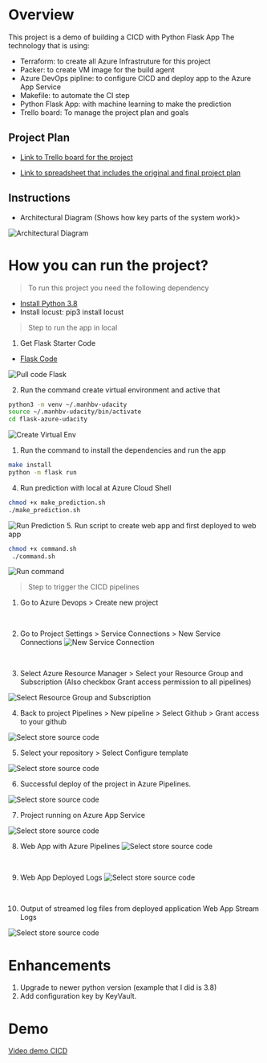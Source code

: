 # Overview

This project is a demo of building a CICD with Python Flask App
The technology that is using:

- Terraform: to create all Azure Infrastruture for this project
- Packer: to create VM image for the build agent
- Azure DevOps pipline: to configure CICD and deploy app to the Azure App Service
- Makefile: to automate the CI step
- Python Flask App: with machine learning to make the prediction
- Trello board: To manage the project plan and goals
  
## Project Plan

- [Link to Trello board for the project](https://trello.com/b/INHJj0VK)

- [Link to spreadsheet that includes the original and final project plan](https://docs.google.com/spreadsheets/d/1SgUDdwUD-Np5UactcMUsw3ugj6FKltMeTi2TVjCktIw/edit?usp=sharing)

## Instructions

- Architectural Diagram (Shows how key parts of the system work)>

![Architectural Diagram](/images/ArchitecturalDiagram.png)

# How you can run the project?

> To run this project you need the following dependency

- [Install Python 3.8](https://www.python.org/downloads/release/python-380/)
- Install locust: pip3 install locust

> Step to run the app in local

1. Get Flask Starter Code
- [Flask Code](https://github.com/BachBin/flask-azure-udacity.git)

![Pull code Flask](/images/PullCodeFlask.png)

2. Run the command create virtual environment and active that

```bash
python3 -m venv ~/.manhbv-udacity
source ~/.manhbv-udacity/bin/activate
cd flask-azure-udacity
```
![Create Virtual Env](/images/CreateVirtualEnv.png)
1. Run the command to install the dependencies and run the app

```bash
make install
python -m flask run
```

4. Run prediction with local at Azure Cloud Shell

```bash
chmod +x make_prediction.sh
./make_prediction.sh
```
![Run Prediction](/images/RunPrediction.png)
5. Run script to create web app and first deployed to web app

```bash
chmod +x command.sh
 ./command.sh
```
![Run command](/images/RunCommand.png)

> Step to trigger the CICD pipelines

1. Go to Azure Devops > Create new project
<br/>

2. Go to Project Settings > Service Connections > New Service Connections
![New Service Connection](/images/NewServiceConnection.png)
<br/>

3. Select Azure Resource Manager > Select your Resource Group and Subscription (Also checkbox Grant access permission to all pipelines)

![Select Resource Group and Subscription](/images/SelectResourceGroupandSubscription.png)
<br/>

4. Back to project Pipelines > New pipeline > Select Github > Grant access to your github

![Select store source code](/images/StoreSource.png)
<br/>

5. Select your repository > Select Configure template

![Select store source code](/images/SelectRepository.png)
<br/>

6. Successful deploy of the project in Azure Pipelines.

![Select store source code](/images/DeployPipeline.png)
<br/>

7. Project running on Azure App Service
   
![Select store source code](/images/DeployPipeline.png)
<br/>

8.  Web App with Azure Pipelines
![Select store source code](/images/WebAppwithAzurePipelines.png)
<br/>

9.  Web App Deployed Logs
![Select store source code](/images/WebAppDeployedLogs.png)
<br/>

10.  Output of streamed log files from deployed application Web App Stream Logs

![Select store source code](/images/WebAppStreamLogs.png)
<br/>

# Enhancements
1. Upgrade to newer python version (example that I did is 3.8)
2. Add configuration key by KeyVault.

# Demo
  [Video demo CICD](https://youtu.be/5ZwS2a0ZD08)
